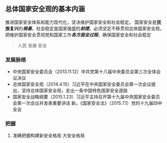 ## 总体国家安全观的基本内涵
推进国家安全体系和能力现代化，坚决维护国家安全和社会稳定。
国家安全是**民族复兴**的***根基***，社会稳定是国家强盛的***前提***。必须坚定不移贯彻总体国家安全观，把维护国家安全贯彻党和国家工作***各方面全过程***，确保国家安全和社会稳定

> 人民  发展  安全
### 发展脉络
- 中央国家安全委员会（2013.11.12）中共党第十八届中央委员会第三次全体会议决议
- 总体国家安全观（2014.4.15）习近平在中央国家安全委员会第一次会议提出，坚持总体国家安全观，走出一条中国特色国家安全道路
- 国家安全战略纲要（2015.1.23）习近平主持召开第十九届中央国家安全委员会第一次会议并发表重要讲话
新。《国家安全法》（2015.7.1）党的十九届四中全会
### 把握
1. 准确把握构建新安全格局
    大安全格局